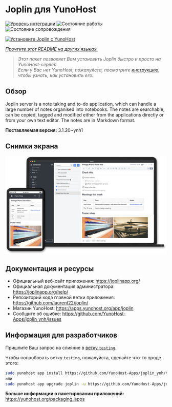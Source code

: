 <!--
Важно: этот README был автоматически сгенерирован <https://github.com/YunoHost/apps/tree/master/tools/readme_generator>
Он НЕ ДОЛЖЕН редактироваться вручную.
-->

# Joplin для YunoHost

[![Уровень интеграции](https://dash.yunohost.org/integration/joplin.svg)](https://ci-apps.yunohost.org/ci/apps/joplin/) ![Состояние работы](https://ci-apps.yunohost.org/ci/badges/joplin.status.svg) ![Состояние сопровождения](https://ci-apps.yunohost.org/ci/badges/joplin.maintain.svg)

[![Установите Joplin с YunoHost](https://install-app.yunohost.org/install-with-yunohost.svg)](https://install-app.yunohost.org/?app=joplin)

*[Прочтите этот README на других языках.](./ALL_README.md)*

> *Этот пакет позволяет Вам установить Joplin быстро и просто на YunoHost-сервер.*  
> *Если у Вас нет YunoHost, пожалуйста, посмотрите [инструкцию](https://yunohost.org/install), чтобы узнать, как установить его.*

## Обзор

Joplin server is a note taking and to-do application, which can handle a large number of notes organised into notebooks. The notes are searchable, can be copied, tagged and modified either from the applications directly or from your own text editor. The notes are in Markdown format.

**Поставляемая версия:** 3.1.20~ynh1

## Снимки экрана

![Снимок экрана Joplin](./doc/screenshots/screenshot.png)

## Документация и ресурсы

- Официальный веб-сайт приложения: <https://joplinapp.org/>
- Официальная документация администратора: <https://joplinapp.org/help/>
- Репозиторий кода главной ветки приложения: <https://github.com/laurent22/joplin/>
- Магазин YunoHost: <https://apps.yunohost.org/app/joplin>
- Сообщите об ошибке: <https://github.com/YunoHost-Apps/joplin_ynh/issues>

## Информация для разработчиков

Пришлите Ваш запрос на слияние в [ветку `testing`](https://github.com/YunoHost-Apps/joplin_ynh/tree/testing).

Чтобы попробовать ветку `testing`, пожалуйста, сделайте что-то вроде этого:

```bash
sudo yunohost app install https://github.com/YunoHost-Apps/joplin_ynh/tree/testing --debug
или
sudo yunohost app upgrade joplin -u https://github.com/YunoHost-Apps/joplin_ynh/tree/testing --debug
```

**Больше информации о пакетировании приложений:** <https://yunohost.org/packaging_apps>
